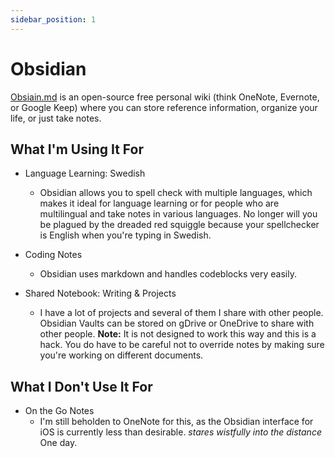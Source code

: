 ```yaml
---
sidebar_position: 1
---
```


# Obsidian

[Obsiain.md](https://obsidian.md) is an open-source free personal wiki (think
OneNote, Evernote, or Google Keep) where you can store reference information,
organize your life, or just take notes.

## What I'm Using It For

- Language Learning: Swedish

  - Obsidian allows you to spell check with multiple languages, which makes it
    ideal for language learning or for people who are multilingual and take
    notes in various languages. No longer will you be plagued by the dreaded red
    squiggle because your spellchecker is English when you're typing in Swedish.

- Coding Notes

  - Obsidian uses markdown and handles codeblocks very easily.

- Shared Notebook: Writing & Projects
  - I have a lot of projects and several of them I share with other people.
    Obsidian Vaults can be stored on gDrive or OneDrive to share with other
    people. **Note:** It is not designed to work this way and this is a hack.
    You do have to be careful not to override notes by making sure you're
    working on different documents.

## What I Don't Use It For

- On the Go Notes
  - I'm still beholden to OneNote for this, as the Obsidian interface for iOS is
    currently less than desirable. _stares wistfully into the distance_ One day.
